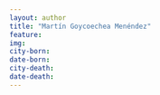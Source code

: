 ```yaml
---
layout: author
title: "Martín Goycoechea Menéndez"
feature: 
img:
city-born: 
date-born: 
city-death: 
date-death:
---
```

